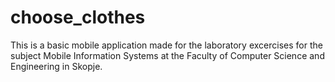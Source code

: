 # choose_clothes

This is a basic mobile application made for the laboratory excercises for the subject Mobile Information Systems at the Faculty of Computer Science and Engineering in Skopje.

